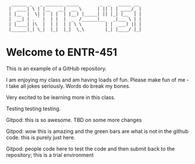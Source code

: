       ______ _   _ _______ _____        _  _   _____ __ 
     |  ____| \ | |__   __|  __ \      | || | | ____/_ |
     | |__  |  \| |  | |  | |__) |_____| || |_| |__  | |
     |  __| | . ` |  | |  |  _  /______|__   _|___ \ | |
     | |____| |\  |  | |  | | \ \         | |  ___) || |
     |______|_| \_|  |_|  |_|  \_\        |_| |____/ |_|
                                                 

# Welcome to ENTR-451

This is an example of a GitHub repository.

I am enjoying my class and am having loads of fun. Please make fun of me - I take all jokes seriously. Words do break my bones. 

Very excited to be learning more in this class. 

Testing testing testing.

Gitpod: this is so awesome. TBD on some more changes 

Gitpod: wow this is amazing and the green bars are what is not in the github code. this is purely just here. 

Gitpod: people code here to test the code and then submit back to the repository; this is a trial environment 